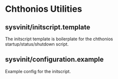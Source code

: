 # Chthonios Utilities

## sysvinit/initscript.template
The initscript template is boilerplate for the chthonios startup/status/shutdown script.

## sysvinit/configuration.example
Example config for the initscript.

